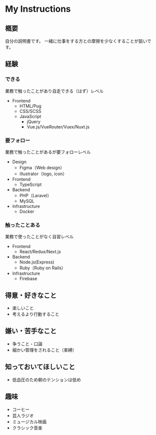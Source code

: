 # My Instructions

## 概要

自分の説明書です。
一緒に仕事をする方との摩擦を少なくすることが狙いです。

## 経験
### できる
業務で触ったことがあり自走できる（はず）レベル
- Frontend
    - HTML/Pug
    - CSS/SCSS
    - JavaScript
        - jQuery
        - Vue.js/VueRouter/Vuex/Nuxt.js

### 要フォロー
業務で触ったことがあるが要フォローレベル
- Design
    - Figma（Web design）
    - illustrator（logo, icon）
- Frontend
    - TypeScript
- Backend
    - PHP（Laravel）
    - MySQL
- Infrastructure
    - Docker

### 触ったことある
業務で使ったことがなく自習レベル
- Frontend
    - React/Redux/Next.js
- Backend
    - Node.js(Express)
    - Ruby（Ruby on Rails）
- Infrastructure
    - Firebase

## 得意・好きなこと
- 楽しいこと
- 考えるより行動すること

## 嫌い・苦手なこと
- 争うこと・口論
- 細かい管理をされること（束縛）

## 知っておいてほしいこと
- 低血圧のため朝のテンションは低め

## 趣味
- コーヒー
- 芸人ラジオ
- ミュージカル映画
- クラシック音楽
